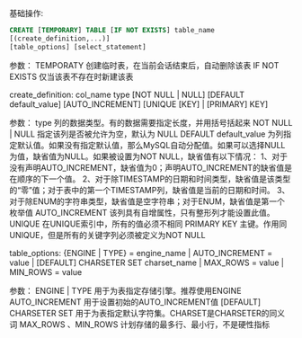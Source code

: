 基础操作:

```sql
CREATE [TEMPORARY] TABLE [IF NOT EXISTS] table_name
[(create_definition,...)]
[table_options] [select_statement]
```

参数：
TEMPORATY	创建临时表，在当前会话结束后，自动删除该表
IF NOT EXISTS	仅当该表不存在时新建该表

create_definition:
col_name type [NOT NULL | NULL] [DEFAULT default_value] [AUTO_INCREMENT]
[UNIQUE [KEY] | [PRIMARY] KEY]

参数：
type	列的数据类型。有的数据需要指定长度，并用括号括起来
NOT NULL | NULL	指定该列是否被允许为空，默认为 NULL
DEFAULT default_value	为列指定默认值。如果没有指定默认值，那么MySQL自动分配值。如果可以选择NULL为值，缺省值为NULL。如果被设置为NOT NULL，缺省值有以下情况：
1、对于没有声明AUTO_INCREMENT，缺省值为0；声明AUTO_INCREMENT的缺省值是在顺序的下一个值。
2、对于除TIMESTAMP的日期和时间类型，缺省值是该类型的“零”值；对于表中的第一个TIMESTAMP列，缺省值是当前的日期和时间。
3、对于除ENUM的字符串类型，缺省值是空字符串；对于ENUM，缺省值是第一个枚举值
AUTO_INCREMENT	该列具有自增属性，只有整形列才能设置此值。
UNIQUE	在UNIQUE索引中，所有的值必须不相同
PRIMARY KEY		主键。作用同UNIQUE，但是所有的关键字列必须被定义为NOT NULL

table_options:
{ENGINE | TYPE} = engine_name	|
AUTO_INCREMENT = value	|
[DEFAULT] CHARSETER SET charset_name	|
MAX_ROWS = value	|
MIN_ROWS = value

参数：
ENGINE | TYPE	用于为表指定存储引擎。推荐使用ENGINE
AUTO_INCREMENT	用于设置初始的AUTO_INCREMENT值
[DEFAULT] CHARSETER SET	用于为表指定默认字符集。CHARSET是CHARSETER的同义词
MAX_ROWS 、MIN_ROWS	计划存储的最多行、最小行，不是硬性指标



